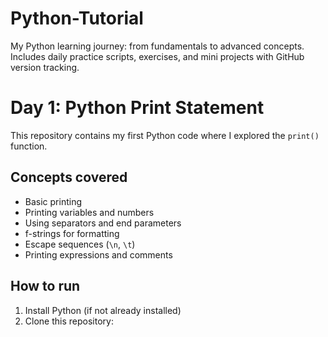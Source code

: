 # Python-Tutorial
My Python learning journey: from fundamentals to advanced concepts. Includes daily practice scripts, exercises, and mini projects with GitHub version tracking.


# Day 1: Python Print Statement

This repository contains my first Python code where I explored the `print()` function.

## Concepts covered
- Basic printing
- Printing variables and numbers
- Using separators and end parameters
- f-strings for formatting
- Escape sequences (`\n`, `\t`)
- Printing expressions and comments

## How to run
1. Install Python (if not already installed)
2. Clone this repository:
   ```bash


